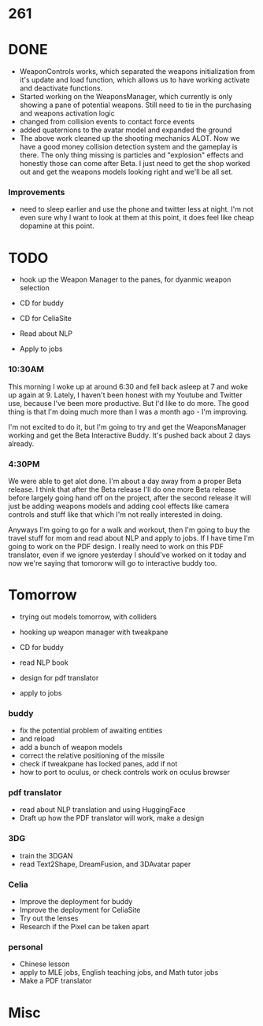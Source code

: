 # 261

# DONE
- WeaponControls works, which separated the weapons initialization from it's update and load function, which allows us to have working activate and deactivate functions. 
- Started working on the WeaponsManager, which currently is only showing a pane of potential weapons. Still need to tie in the purchasing and weapons activation logic
- changed from collision events to contact force events
- added quaternions to the avatar model and expanded the ground
- The above work cleaned up the shooting mechanics ALOT. Now we have a good money collision detection system and the gameplay is there. The only thing missing is particles and "explosion" effects and honestly those can come after Beta. I just need to get the shop worked out and get the weapons models looking right and we'll be all set. 

### Improvements
- need to sleep earlier and use the phone and twitter less at night. I'm not even sure why I want to look at them at this point, it does feel like cheap dopamine at this point. 

# TODO
- hook up the Weapon Manager to the panes, for dyanmic weapon selection
- CD for buddy
- CD for CeliaSite

- Read about NLP
- Apply to jobs

### 10:30AM
This morning I woke up at around 6:30 and fell back asleep at 7 and woke up again at 9. Lately, I haven't been honest with my Youtube and Twitter use, because I've been more productive. But I'd like to do more. The good thing is that I'm doing much more than I was a month ago - I'm improving.

I'm not excited to do it, but I'm going to try and get the WeaponsManager working and get the Beta Interactive Buddy. It's pushed back about 2 days already. 

### 4:30PM 
We were able to get alot done. I'm about a day away from a proper Beta release. I think that after the Beta release I'll do one more Beta release before largely going hand off on the project, after the second release it will just be adding weapons models and adding cool effects like camera controls and stuff like that which I'm not really interested in doing.

Anyways I'm going to go for a walk and workout, then I'm going to buy the travel stuff for mom and read about NLP and apply to jobs. If I have time I'm going to work on the PDF design. I really need to work on this PDF translator, even if we ignore yesterday I should've worked on it today and now we're saying that tomororw will go to interactive buddy too. 

# Tomorrow
- trying out models tomorrow, with colliders
- hooking up weapon manager with tweakpane
- CD for buddy

- read NLP book
- design for pdf translator
- apply to jobs

### buddy
- fix the potential problem of awaiting entities
 - and reload
- add a bunch of weapon models
- correct the relative positioning of the missile
- check if tweakpane has locked panes, add if not
- how to port to oculus, or check controls work on oculus browser

### pdf translator
- read about NLP translation and using HuggingFace
- Draft up how the PDF translator will work, make a design

### 3DG
- train the 3DGAN
- read Text2Shape, DreamFusion, and 3DAvatar paper

### Celia 
- Improve the deployment for buddy
- Improve the deployment for CeliaSite
- Try out the lenses
- Research if the Pixel can be taken apart

### personal
- Chinese lesson
- apply to MLE jobs, English teaching jobs, and Math tutor jobs
- Make a PDF translator


# Misc
